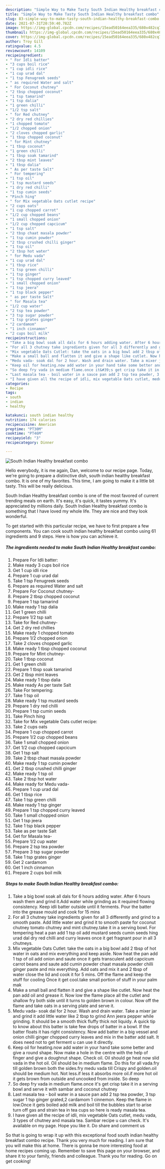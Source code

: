 ```yaml
---
description: "Simple Way to Make Tasty South Indian Healthy breakfast combo"
title: "Simple Way to Make Tasty South Indian Healthy breakfast combo"
slug: 83-simple-way-to-make-tasty-south-indian-healthy-breakfast-combo
date: 2021-07-31T20:59:40.782Z
image: https://img-global.cpcdn.com/recipes/15ead50164eea335/680x482cq70/south-indian-healthy-breakfast-combo-recipe-main-photo.jpg
thumbnail: https://img-global.cpcdn.com/recipes/15ead50164eea335/680x482cq70/south-indian-healthy-breakfast-combo-recipe-main-photo.jpg
cover: https://img-global.cpcdn.com/recipes/15ead50164eea335/680x482cq70/south-indian-healthy-breakfast-combo-recipe-main-photo.jpg
author: Troy Gill
ratingvalue: 4.5
reviewcount: 14109
recipeingredient:
- " For Idli batter"
- "3 cups boil rice"
- "1 cup idli rice"
- "1 cup urad dal"
- "1 tsp Fenugreek seeds"
- " as required Water and salt"
- " For Coconut chutney"
- "2 tbsp chopped coconut"
- "1 tsp tamarind"
- "1 tsp dalia"
- "1 green chilli"
- "1/2 tsp salt"
- " for Red chutney"
- "2 dry red chillies"
- "1 chopped tomato"
- "1/2 chopped onion"
- "2 cloves chopped garlic"
- "1 tbsp chopped coconut"
- " for Mint chutney"
- "1 tbsp coconut"
- "1 green chilli"
- "1 tbsp soak tamarind"
- "2 tbsp mint leaves"
- "1 tbsp dalia"
- " As per taste Salt"
- " For tempering"
- "1 tsp oil"
- "1 tsp mustard seeds"
- "1 dry red chilli"
- "1 tsp cumin seeds"
- "Pinch hing"
- " for Mix vegetable Oats cutlet recipe"
- "2 cups oats"
- "1 cup chopped carrot"
- "1/2 cup chopped beans"
- "1 small chopped onion"
- "1/2 cup chopped capcicum"
- "1 tsp salt"
- "2 tbsp chaat masala powder"
- "1 tsp cumin powder"
- "2 tbsp crushed chilli ginger"
- "1 tsp oil"
- "2 tbsp hot water"
- " for Medu vada"
- "1 cup urad dal"
- "1 tbsp rice"
- "1 tsp green chilli"
- "1 tsp ginger"
- "1 tsp chopped curry leaved"
- "1 small chopped onion"
- "1 tsp jeera"
- "1 tsp black pepper"
- " as per taste Salt"
- " for Masala tea"
- "1/2 cup water"
- "2 tsp tea powder"
- "3 tsp sugar powder"
- "1 tsp grates ginger"
- "2 cardamom"
- "1 inch cinnamon"
- "2 cups boil milk"
recipeinstructions:
- "Take a big bowl soak all dals for 6 hours adding water. After 6 hours wash them and grind it.Add water while grinding as it required flowing consistency. Keep idli batter outside until it ferments. Pour the batter into the grease mould and cook for 15 mins"
- "For all 3 chutney take ingredients given for all 3 differently and grind to a smooth paste. Add little water and grind it to smooth paste for coconut chutney tomato chutney and mint chutney.take it in a serving bowl. For tempering heat a pan add 1 tsp oil add mustard seeds cumin seeds hing urad dal dry red chilli and curry leaves once it get fragnant pour in all 3 chutneys."
- "Mix vegetable Oats Cutlet: take the oats in a big bowl add 2 tbsp of hot water in oats and mix everything and keep aside. Now heat the pan add 1 tsp of oil add onion and saute once it gets transculent add capcicum carrot beans and saute add cumin powder chaat masala powder chilli ginger paste and mix everything. Add oats and mix it and 2 tbsp of water close the lid and cook it for 5 mins. Off the flame and keep the stuff for cooling Once it get cool.take small portion of stuff in your palm mak"
- "Make a small ball and flatten it and give a shape like cutlet. Now heat the pan add oil and grease it. Now low the flame place all the cutlet and shallow fry both side until it turns to golden brown in colour. Now off the flame and take oats in a serving plate and serve it."
- "Medu vada- soak dal for 2 hour. Wash and drain water. Take a mixer jar and grind it add little water like 2 tbsp to grind Ann jeera pepper while grinding. It should be a smooth thick fluffy thick not liquidy. A quick tip to know about this batter is take few drops of batter in a bowl. If the batter floats it has right consistency. Now add batter in a big vessel and onion chilli ginger chopped curry leaves and mix in the batter add salt. It does need not to get ferment u can use it directly."
- "Keep oil for heating.now add water in your hand take some better and give a round shape. Now make a hole in the centre with the help of finger and give a doughnut shape. Check oil. Oil should ge heat now slid vada in the hot oil. Oil should be in medium flame. Do this for all vada.fry till golden brown both the sides.fry medu vada till Crispy and golden.oil should be medium hot. Not less.if less it absorbs more oil.if more hot oil it gets brown from outside and uncooked from inside. So deep"
- "So deep fry vada in medium flame.once it&#39;s get crisp take it in a serving bowl and serve it with sambar and coconut chutney"
- "Last masala tea - boil water in a sauce pan add 2 tsp tea powder, 3 tsp sugar 1 tsp ginger grated,2 cardamom 1 cinnemon. Keep the flame in low.Once it gets boiled add milk and boil till the bubbles start to arise turn off gas and strain tea in tea cups so here is ready masala tea."
- "I have given all the recipe of idli, mix vegetable Oats cutlet, medu vada, 3 types of chutney and masala tea. Sambar recipe u can check. It&#39;s available on my page. Hope you like it. Do share and comment us"
categories:
- Recipe
tags:
- south
- indian
- healthy

katakunci: south indian healthy 
nutrition: 174 calories
recipecuisine: American
preptime: "PT30M"
cooktime: "PT46M"
recipeyield: "3"
recipecategory: Dinner

---
```



![South Indian Healthy breakfast combo](https://img-global.cpcdn.com/recipes/15ead50164eea335/680x482cq70/south-indian-healthy-breakfast-combo-recipe-main-photo.jpg)

Hello everybody, it is me again, Dan, welcome to our recipe page. Today, we're going to prepare a distinctive dish, south indian healthy breakfast combo. It is one of my favorites. This time, I am going to make it a little bit tasty. This will be really delicious.



South Indian Healthy breakfast combo is one of the most favored of current trending meals on earth. It's easy, it's quick, it tastes yummy. It's appreciated by millions daily. South Indian Healthy breakfast combo is something that I have loved my whole life. They are nice and they look wonderful.


To get started with this particular recipe, we have to first prepare a few components. You can cook south indian healthy breakfast combo using 61 ingredients and 9 steps. Here is how you can achieve it.

<!--inarticleads1-->

##### The ingredients needed to make South Indian Healthy breakfast combo:

1. Prepare  For Idli batter:
1. Make ready 3 cups boil rice
1. Get 1 cup idli rice
1. Prepare 1 cup urad dal
1. Take 1 tsp Fenugreek seeds
1. Prepare  as required Water and salt
1. Prepare  For Coconut chutney-
1. Prepare 2 tbsp chopped coconut
1. Prepare 1 tsp tamarind
1. Make ready 1 tsp dalia
1. Get 1 green chilli
1. Prepare 1/2 tsp salt
1. Take  for Red chutney-
1. Get 2 dry red chillies
1. Make ready 1 chopped tomato
1. Prepare 1/2 chopped onion
1. Take 2 cloves chopped garlic
1. Make ready 1 tbsp chopped coconut
1. Prepare  for Mint chutney-
1. Take 1 tbsp coconut
1. Get 1 green chilli
1. Prepare 1 tbsp soak tamarind
1. Get 2 tbsp mint leaves
1. Make ready 1 tbsp dalia
1. Make ready  As per taste Salt
1. Take  For tempering:
1. Take 1 tsp oil
1. Make ready 1 tsp mustard seeds
1. Prepare 1 dry red chilli
1. Prepare 1 tsp cumin seeds
1. Take Pinch hing
1. Take  for Mix vegetable Oats cutlet recipe:
1. Take 2 cups oats
1. Prepare 1 cup chopped carrot
1. Prepare 1/2 cup chopped beans
1. Take 1 small chopped onion
1. Get 1/2 cup chopped capcicum
1. Get 1 tsp salt
1. Take 2 tbsp chaat masala powder
1. Make ready 1 tsp cumin powder
1. Get 2 tbsp crushed chilli ginger
1. Make ready 1 tsp oil
1. Take 2 tbsp hot water
1. Make ready  for Medu vada-
1. Prepare 1 cup urad dal
1. Get 1 tbsp rice
1. Take 1 tsp green chilli
1. Make ready 1 tsp ginger
1. Prepare 1 tsp chopped curry leaved
1. Take 1 small chopped onion
1. Get 1 tsp jeera
1. Take 1 tsp black pepper
1. Take  as per taste Salt
1. Get  for Masala tea-
1. Prepare 1/2 cup water
1. Prepare 2 tsp tea powder
1. Prepare 3 tsp sugar powder
1. Take 1 tsp grates ginger
1. Get 2 cardamom
1. Get 1 inch cinnamon
1. Prepare 2 cups boil milk




<!--inarticleads2-->

##### Steps to make South Indian Healthy breakfast combo:

1. Take a big bowl soak all dals for 6 hours adding water. After 6 hours wash them and grind it.Add water while grinding as it required flowing consistency. Keep idli batter outside until it ferments. Pour the batter into the grease mould and cook for 15 mins
1. For all 3 chutney take ingredients given for all 3 differently and grind to a smooth paste. Add little water and grind it to smooth paste for coconut chutney tomato chutney and mint chutney.take it in a serving bowl. For tempering heat a pan add 1 tsp oil add mustard seeds cumin seeds hing urad dal dry red chilli and curry leaves once it get fragnant pour in all 3 chutneys.
1. Mix vegetable Oats Cutlet: take the oats in a big bowl add 2 tbsp of hot water in oats and mix everything and keep aside. Now heat the pan add 1 tsp of oil add onion and saute once it gets transculent add capcicum carrot beans and saute add cumin powder chaat masala powder chilli ginger paste and mix everything. Add oats and mix it and 2 tbsp of water close the lid and cook it for 5 mins. Off the flame and keep the stuff for cooling Once it get cool.take small portion of stuff in your palm mak
1. Make a small ball and flatten it and give a shape like cutlet. Now heat the pan add oil and grease it. Now low the flame place all the cutlet and shallow fry both side until it turns to golden brown in colour. Now off the flame and take oats in a serving plate and serve it.
1. Medu vada- soak dal for 2 hour. Wash and drain water. Take a mixer jar and grind it add little water like 2 tbsp to grind Ann jeera pepper while grinding. It should be a smooth thick fluffy thick not liquidy. A quick tip to know about this batter is take few drops of batter in a bowl. If the batter floats it has right consistency. Now add batter in a big vessel and onion chilli ginger chopped curry leaves and mix in the batter add salt. It does need not to get ferment u can use it directly.
1. Keep oil for heating.now add water in your hand take some better and give a round shape. Now make a hole in the centre with the help of finger and give a doughnut shape. Check oil. Oil should ge heat now slid vada in the hot oil. Oil should be in medium flame. Do this for all vada.fry till golden brown both the sides.fry medu vada till Crispy and golden.oil should be medium hot. Not less.if less it absorbs more oil.if more hot oil it gets brown from outside and uncooked from inside. So deep
1. So deep fry vada in medium flame.once it&#39;s get crisp take it in a serving bowl and serve it with sambar and coconut chutney
1. Last masala tea - boil water in a sauce pan add 2 tsp tea powder, 3 tsp sugar 1 tsp ginger grated,2 cardamom 1 cinnemon. Keep the flame in low.Once it gets boiled add milk and boil till the bubbles start to arise turn off gas and strain tea in tea cups so here is ready masala tea.
1. I have given all the recipe of idli, mix vegetable Oats cutlet, medu vada, 3 types of chutney and masala tea. Sambar recipe u can check. It&#39;s available on my page. Hope you like it. Do share and comment us




So that is going to wrap it up with this exceptional food south indian healthy breakfast combo recipe. Thank you very much for reading. I am sure that you will make this at home. There is gonna be more interesting food at home recipes coming up. Remember to save this page on your browser, and share it to your family, friends and colleague. Thank you for reading. Go on get cooking!
